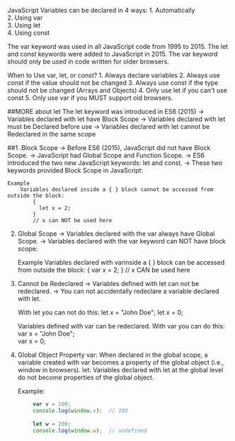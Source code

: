 JavaScript Variables can be declared in 4 ways: 
    1. Automatically     
    2. Using var    
    3. Using let    
    4. Using const



The var keyword was used in all JavaScript code from 1995 to 2015.
The let and const keywords were added to JavaScript in 2015.
The var keyword should only be used in code written for older browsers.



When to Use var, let, or const?
    1. Always declare variables
    2. Always use const if the value should not be changed
    3. Always use const if the type should not be changed (Arrays and Objects)
    4. Only use let if you can't use const
    5. Only use var if you MUST support old browsers.



##MORE about let
The let keyword was introduced in ES6 (2015)
    -> Variables declared with let have Block Scope
    -> Variables declared with let must be Declared before use
    -> Variables declared with let cannot be Redeclared in the same scope

##1 .Block Scope
    -> Before ES6 (2015), JavaScript did not have Block Scope.
    -> JavaScript had Global Scope and Function Scope.
    -> ES6 introduced the two new JavaScript keywords: let and const.
    -> These two keywords provided Block Scope in JavaScript:

    Example
        Variables declared inside a { } block cannot be accessed from outside the block:
            {
              let x = 2;
            }
            // x can NOT be used here

2. Global Scope
    -> Variables declared with the var always have Global Scope.
    -> Variables declared with the var keyword can NOT have block scope:

    Example
        Variables declared with varinside a { } block can be accessed from outside the block:
            {
              var x = 2;
            }
            // x CAN be used here

3. Cannot be Redeclared
    -> Variables defined with let can not be redeclared.
    -> You can not accidentally redeclare a variable declared with let.

    With let you can not do this:
        let x = "John Doe";
        let x = 0;
        
    Variables defined with var can be redeclared.
        With var you can do this:
            var x = "John Doe";         
            var x = 0;

4. Global Object Property
    var: When declared in the global scope, a variable created with var becomes a property of the global object (i.e., window in browsers).
    let: Variables declared with let at the global level do not become properties of the global object.
    
    Example:
```js
        var v = 100;
        console.log(window.v);  // 100
        
        let w = 200;
        console.log(window.w);  // undefined
```